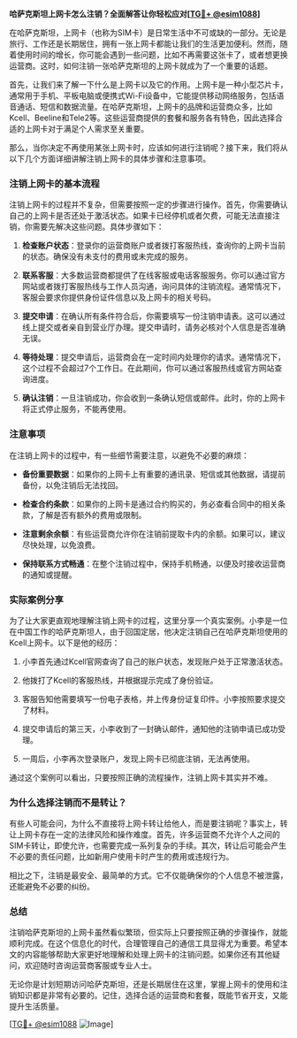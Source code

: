 **哈萨克斯坦上网卡怎么注销？全面解答让你轻松应对[[TG💪+ @esim1088](https://t.me/s/esim1088)]**

在哈萨克斯坦，上网卡（也称为SIM卡）是日常生活中不可或缺的一部分。无论是旅行、工作还是长期居住，拥有一张上网卡都能让我们的生活更加便利。然而，随着使用时间的增长，你可能会遇到一些问题，比如不再需要这张卡了，或者想更换运营商。这时，如何注销一张哈萨克斯坦的上网卡就成为了一个重要的话题。

首先，让我们来了解一下什么是上网卡以及它的作用。上网卡是一种小型芯片卡，通常用于手机、平板电脑或便携式Wi-Fi设备中，它能提供移动网络服务，包括语音通话、短信和数据流量。在哈萨克斯坦，上网卡的品牌和运营商众多，比如Kcell、Beeline和Tele2等。这些运营商提供的套餐和服务各有特色，因此选择合适的上网卡对于满足个人需求至关重要。

那么，当你决定不再使用某张上网卡时，应该如何进行注销呢？接下来，我们将从以下几个方面详细讲解注销上网卡的具体步骤和注意事项。

### 注销上网卡的基本流程

注销上网卡的过程并不复杂，但需要按照一定的步骤进行操作。首先，你需要确认自己的上网卡是否还处于激活状态。如果卡已经停机或者欠费，可能无法直接注销，你需要先解决这些问题。具体步骤如下：

1. **检查账户状态**：登录你的运营商账户或者拨打客服热线，查询你的上网卡当前的状态。确保没有未支付的费用或未完成的服务。
   
2. **联系客服**：大多数运营商都提供了在线客服或电话客服服务。你可以通过官方网站或者拨打客服热线与工作人员沟通，询问具体的注销流程。通常情况下，客服会要求你提供身份证件信息以及上网卡的相关号码。

3. **提交申请**：在确认所有条件符合后，你需要填写一份注销申请表。这可以通过线上提交或者亲自到营业厅办理。提交申请时，请务必核对个人信息是否准确无误。

4. **等待处理**：提交申请后，运营商会在一定时间内处理你的请求。通常情况下，这个过程不会超过7个工作日。在此期间，你可以通过客服热线或官方网站查询进度。

5. **确认注销**：一旦注销成功，你会收到一条确认短信或邮件。此时，你的上网卡将正式停止服务，不能再使用。

### 注意事项

在注销上网卡的过程中，有一些细节需要注意，以避免不必要的麻烦：

- **备份重要数据**：如果你的上网卡上有重要的通讯录、短信或其他数据，请提前备份，以免注销后无法找回。
  
- **检查合约条款**：如果你的上网卡是通过合约购买的，务必查看合同中的相关条款，了解是否有额外的费用或限制。

- **注意剩余余额**：有些运营商允许你在注销前提取卡内的余额。如果可以，建议尽快处理，以免浪费。

- **保持联系方式畅通**：在整个注销过程中，保持手机畅通，以便及时接收运营商的通知或提醒。

### 实际案例分享

为了让大家更直观地理解注销上网卡的过程，这里分享一个真实案例。小李是一位在中国工作的哈萨克斯坦人，由于回国定居，他决定注销自己在哈萨克斯坦使用的Kcell上网卡。以下是他的经历：

1. 小李首先通过Kcell官网查询了自己的账户状态，发现账户处于正常激活状态。
   
2. 他拨打了Kcell的客服热线，并根据提示完成了身份验证。
   
3. 客服告知他需要填写一份电子表格，并上传身份证复印件。小李按照要求提交了材料。

4. 提交申请后的第三天，小李收到了一封确认邮件，通知他的注销申请已成功受理。

5. 一周后，小李再次登录账户，发现上网卡已彻底注销，无法再使用。

通过这个案例可以看出，只要按照正确的流程操作，注销上网卡其实并不难。

### 为什么选择注销而不是转让？

有些人可能会问，为什么不直接将上网卡转让给他人，而是要注销呢？事实上，转让上网卡存在一定的法律风险和操作难度。首先，许多运营商不允许个人之间的SIM卡转让，即使允许，也需要完成一系列复杂的手续。其次，转让后可能会产生不必要的责任问题，比如新用户使用卡时产生的费用或违规行为。

相比之下，注销是最安全、最简单的方式。它不仅能确保你的个人信息不被泄露，还能避免不必要的纠纷。

### 总结

注销哈萨克斯坦的上网卡虽然看似繁琐，但实际上只要按照正确的步骤操作，就能顺利完成。在这个信息化的时代，合理管理自己的通信工具显得尤为重要。希望本文的内容能够帮助大家更好地理解和处理上网卡的注销问题。如果你还有其他疑问，欢迎随时咨询运营商客服或专业人士。

无论你是计划短期访问哈萨克斯坦，还是长期居住在这里，掌握上网卡的使用和注销知识都是非常有必要的。记住，选择合适的运营商和套餐，既能节省开支，又能提升生活质量。

[[TG💪+ @esim1088](https://t.me/s/esim1088) ![Image](https://i.postimg.cc/4NQfJmqS/Snipaste-2025-05-13-00-14-12.png)]